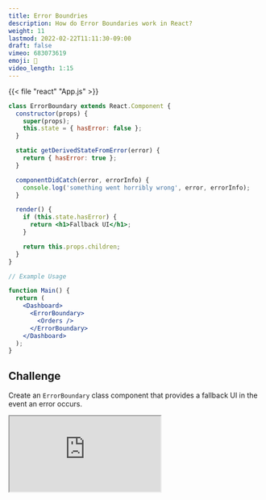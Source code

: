 ```yaml
---
title: Error Boundries
description: How do Error Boundaries work in React?
weight: 11
lastmod: 2022-02-22T11:11:30-09:00
draft: false
vimeo: 683073619
emoji: 🚨
video_length: 1:15
---
```


{{< file "react" "App.js" >}}
```jsx
class ErrorBoundary extends React.Component {
  constructor(props) {
    super(props);
    this.state = { hasError: false };
  }

  static getDerivedStateFromError(error) {
    return { hasError: true };
  }

  componentDidCatch(error, errorInfo) {
    console.log('something went horribly wrong', error, errorInfo);
  }

  render() {
    if (this.state.hasError) {
      return <h1>Fallback UI</h1>;
    }

    return this.props.children;
  }
}

// Example Usage

function Main() {
  return (
    <Dashboard>
      <ErrorBoundary>
        <Orders />
      </ErrorBoundary>
    </Dashboard>
  );
}
```

## Challenge

Create an `ErrorBoundary` class component that provides a fallback UI in the event an error occurs. 

<iframe class="frame-full" src="https://stackblitz.com/edit/react-bhv9ih?embed=1&file=src/App.js"><iframe>